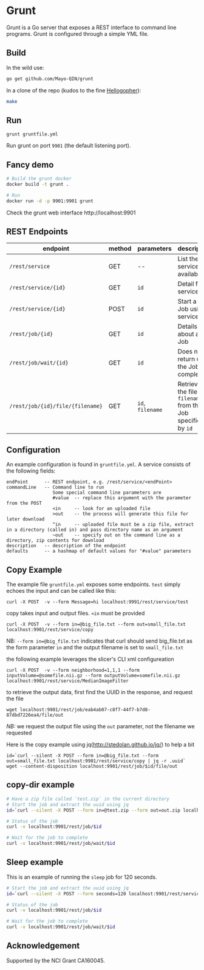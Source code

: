 # Grunt

Grunt is a Go server that exposes a REST interface to command line programs.  Grunt is configured through a simple YML file.

## Build

In the wild use:

``` bash
go get github.com/Mayo-QIN/grunt
```

In a clone of the repo (kudos to the fine [Hellogopher](https://github.com/cloudflare/hellogopher)):

``` bash
make
```

## Run

`grunt gruntfile.yml`

Run grunt on port `9901` (the default listening port).

## Fancy demo

```bash
# Build the grunt docker
docker build -t grunt .

# Run
docker run -d -p 9901:9901 grunt
```

Check the grunt web interface http://localhost:9901

## REST Endpoints

| endpoint                         | method | parameters       | description                                                 |
|----------------------------------|--------|------------------|-------------------------------------------------------------|
| `/rest/service`                  | GET    | --               | List the services available                                 |
| `/rest/service/{id}`             | GET    | `id`             | Detail for service `id`                                     |
| `/rest/service/{id}`             | POST   | `id`             | Start a new Job using service `id`                          |
| `/rest/job/{id}`                 | GET    | `id`             | Details about a Job                                         |
| `/rest/job/wait/{id}`            | GET    | `id`             | Does not return until the Job completes                     |
| `/rest/job/{id}/file/{filename}` | GET    | `id`, `filename` | Retrieve the file `filename` from the Job specified by `id` |

## Configuration

An example configuration is found in `gruntfile.yml`. A service consists of the following fields:

```
endPoint      -- REST endpoint, e.g. /rest/service/<endPoint>
commandLine   -- Command line to run
                 Some special command line parameters are
                 #value  -- replace this argument with the parameter from the POST
                 <in     -- look for an uploaded file
                 >out    -- the process will generate this file for later download
                 ^in     -- uploaded file must be a zip file, extract in a directory (called in) and pass directory name as an argument
                 ~out    -- specify out on the command line as a directory, zip contents for download
description   -- description of the endpoint
defaults      -- a hashmap of default values for "#value" parameters
```

## Copy Example

The example file `gruntfile.yml` exposes some endpoints. `test` simply echoes the input and can be called like this:

```
curl -X POST  -v --form Message=hi localhost:9991/rest/service/test
```

copy takes input and output files.  `<in` must be provided

```
curl -X POST  -v --form in=@big_file.txt --form out=small_file.txt localhost:9901/rest/service/copy
```

NB: `--form in=@big_file.txt` indicates that curl should send big_file.txt as the form parameter `in`
and the output filename is set to `small_file.txt`

the following example leverages the slicer's CLI xml configureation

```
curl -X POST  -v --form neighborhood=1,1,1 --form inputVolume=@somefile.nii.gz --form outputVolume=somefile.nii.gz localhost:9901/rest/service/MedianImageFilter

```
to retrieve the output data, first find the UUID in the response, and request the file

```
wget localhost:9901/rest/job/eab4ab07-c8f7-44f7-b7d8-87dbd7226ea4/file/out
```

*NB:* we request the output file using the `out` parameter, not the filename we requested

Here is the copy example using jq(http://stedolan.github.io/jq/) to help a bit

```
id=`curl --silent -X POST --form in=@big_file.txt --form out=small_file.txt localhost:9901/rest/service/copy | jq -r .uuid`
wget --content-disposition localhost:9901/rest/job/$id/file/out
```

## copy-dir example

```bash
# Have a zip file called `test.zip` in the current directory
# Start the job and extract the uuid using jq
id=`curl --silent -X POST --form in=@test.zip --form out=out.zip localhost:9901/rest/service/copy-dir | jq -r .uuid`

# Status of the job
curl -v localhost:9901/rest/job/$id

# Wait for the job to complete
curl -v localhost:9901/rest/job/wait/$id
```


## Sleep example

This is an example of running the `sleep` job for 120 seconds.

```bash
# Start the job and extract the uuid using jq
id=`curl --silent -X POST --form seconds=120 localhost:9901/rest/service/sleep | jq -r .uuid`

# Status of the job
curl -v localhost:9901/rest/job/$id

# Wait for the job to complete
curl -v localhost:9901/rest/job/wait/$id
```

## Acknowledgement 

Supported by the NCI Grant CA160045.

